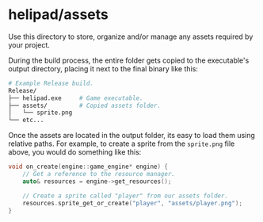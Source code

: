 # helipad/assets

Use this directory to store, organize and/or manage any assets required by your project.

During the build process, the entire folder gets copied to the executable's output directory, placing it next to the final binary like this:

```bash
# Example Release build.
Release/
├── helipad.exe     # Game executable.
├── assets/         # Copied assets folder.
│   └── sprite.png
└── etc...
```

Once the assets are located in the output folder, its easy to load them using relative paths. For example, to create a sprite from the `sprite.png` file above, you would do something like this:

```cpp
void on_create(engine::game_engine* engine) {
    // Get a reference to the resource manager.
    auto& resources = engine->get_resources();

    // Create a sprite called "player" from our assets folder.
    resources.sprite_get_or_create("player", "assets/player.png");
}
